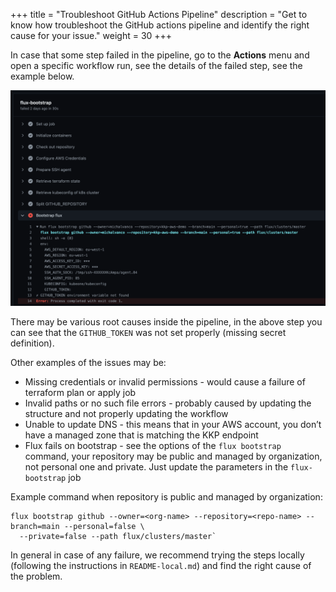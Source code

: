 +++
title = "Troubleshoot GitHub Actions Pipeline"
description = "Get to know how troubleshoot the GitHub actions pipeline and identify the right cause for your issue."
weight = 30
+++

In case that some step failed in the pipeline, go to the **Actions** menu and open a specific workflow run,
see the details of the failed step, see the example below.

![Failed Pipeline](failed_pipeline.png?width=700px&classes=shadow,border "Failed Pipeline")

There may be various root causes inside the pipeline, in the above step you can see that the `GITHUB_TOKEN`
was not set properly (missing secret definition).

Other examples of the issues may be:
* Missing credentials or invalid permissions - would cause a failure of terraform plan or apply job
* Invalid paths or no such file errors - probably caused by updating the structure and not properly updating the workflow
* Unable to update DNS - this means that in your AWS account, you don’t have a managed zone that is matching the KKP endpoint
* Flux fails on bootstrap - see the options of the `flux bootstrap` command, your repository may be public and managed
  by organization, not personal one and private. Just update the parameters in the `flux-bootstrap` job 

Example command when repository is public and managed by organization:
```shell
flux bootstrap github --owner=<org-name> --repository=<repo-name> --branch=main --personal=false \
  --private=false --path flux/clusters/master`
```

In general in case of any failure, we recommend trying the steps locally (following the instructions in
`README-local.md`) and find the right cause of the problem.